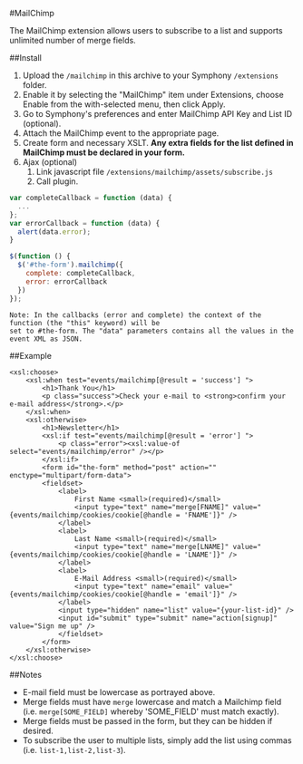 #MailChimp

The MailChimp extension allows users to subscribe to a list and supports unlimited number of merge fields.

##Install

1. Upload the `/mailchimp` in this archive to your Symphony
   `/extensions` folder.
2. Enable it by selecting the "MailChimp" item under Extensions, choose Enable
   from the with-selected menu, then click Apply.
3. Go to Symphony's preferences and enter MailChimp API Key and List ID (optional).
4. Attach the MailChimp event to the appropriate page.
5. Create form and necessary XSLT. **Any extra fields for the list defined in MailChimp must be declared in your form.**
6. Ajax (optional)
	1. Link javascript file `/extensions/mailchimp/assets/subscribe.js`
	2. Call plugin.

````js
var completeCallback = function (data) {
  ...
};
var errorCallback = function (data) {
  alert(data.error);
}

$(function () {
  $('#the-form').mailchimp({
    complete: completeCallback,
    error: errorCallback 
  })
});
````

	Note: In the callbacks (error and complete) the context of the function (the "this" keyword) will be
	set to #the-form. The "data" parameters contains all the values in the event XML as JSON.

##Example

	<xsl:choose>
		<xsl:when test="events/mailchimp[@result = 'success'] ">
			<h1>Thank You</h1>
			<p class="success">Check your e-mail to <strong>confirm your e-mail address</strong>.</p>
		</xsl:when>
		<xsl:otherwise>
			<h1>Newsletter</h1>
			<xsl:if test="events/mailchimp[@result = 'error'] ">
				<p class="error"><xsl:value-of select="events/mailchimp/error" /></p>
			</xsl:if>
			<form id="the-form" method="post" action="" enctype="multipart/form-data">
			<fieldset>
				<label>
					First Name <small>(required)</small>
					<input type="text" name="merge[FNAME]" value="{events/mailchimp/cookies/cookie[@handle = 'FNAME']}" />
				</label>
				<label>
					Last Name <small>(required)</small> 
					<input type="text" name="merge[LNAME]" value="{events/mailchimp/cookies/cookie[@handle = 'LNAME']}" />
				</label>
				<label>
					E-Mail Address <small>(required)</small>
					<input type="text" name="email" value="{events/mailchimp/cookies/cookie[@handle = 'email']}" />
				</label>
				<input type="hidden" name="list" value="{your-list-id}" />
				<input id="submit" type="submit" name="action[signup]" value="Sign me up" />
				</fieldset>
			</form>
		</xsl:otherwise>
	</xsl:choose>
	
##Notes

+ E-mail field must be lowercase as portrayed above.
+ Merge fields must have `merge` lowercase and match a Mailchimp field (i.e. `merge[SOME_FIELD]` whereby 'SOME_FIELD' must match exactly).
+ Merge fields must be passed in the form, but they can be hidden if desired.
+ To subscribe the user to multiple lists, simply add the list using commas (i.e. `list-1,list-2,list-3`).
